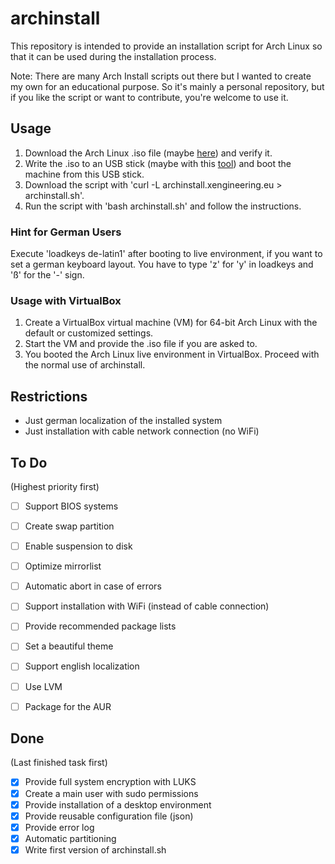 

# archinstall

This repository is intended to provide an installation script for Arch Linux so that it can be used during the installation process.

Note: There are many Arch Install scripts out there but I wanted to create my own for an educational purpose. So it's mainly a personal repository, but if you like the script or want to contribute, you're welcome to use it.


## Usage

1. Download the Arch Linux .iso file (maybe [here](http://ftp.halifax.rwth-aachen.de/archlinux/iso/latest/)) and verify it.
2. Write the .iso to an USB stick (maybe with this [tool](https://www.balena.io/etcher/)) and boot the machine from this USB stick.
3. Download the script with 'curl -L archinstall.xengineering.eu > archinstall.sh'.
4. Run the script with 'bash archinstall.sh' and follow the instructions.


### Hint for German Users

Execute 'loadkeys de-latin1' after booting to live environment, if you want to set a german keyboard layout. You have to type 'z' for 'y' in loadkeys and 'ß' for the '-' sign.


### Usage with VirtualBox

1. Create a VirtualBox virtual machine (VM) for 64-bit Arch Linux with the default or customized settings.
2. Start the VM and provide the .iso file if you are asked to.
3. You booted the Arch Linux live environment in VirtualBox. Proceed with the normal use of archinstall.


## Restrictions

- Just german localization of the installed system
- Just installation with cable network connection (no WiFi)


## To Do

(Highest priority first)

- [ ] Support BIOS systems
- [ ] Create swap partition
- [ ] Enable suspension to disk
- [ ] Optimize mirrorlist
- [ ] Automatic abort in case of errors
- [ ] Support installation with WiFi (instead of cable connection)
- [ ] Provide recommended package lists
- [ ] Set a beautiful theme
- [ ] Support english localization
- [ ] Use LVM
- [ ] Package for the AUR


## Done

(Last finished task first)

- [x] Provide full system encryption with LUKS
- [x] Create a main user with sudo permissions
- [x] Provide installation of a desktop environment
- [x] Provide reusable configuration file (json)
- [x] Provide error log
- [x] Automatic partitioning
- [x] Write first version of archinstall.sh
